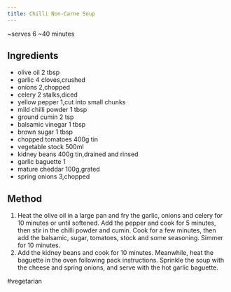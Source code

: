 ```yaml
---
title: Chilli Non-Carne Soup
---
```


\~serves 6 \~40 minutes

## Ingredients

-   olive oil 2 tbsp
-   garlic 4 cloves,crushed
-   onions 2,chopped
-   celery 2 stalks,diced
-   yellow pepper 1,cut into small chunks
-   mild chilli powder 1 tbsp
-   ground cumin 2 tsp
-   balsamic vinegar 1 tbsp
-   brown sugar 1 tbsp
-   chopped tomatoes 400g tin
-   vegetable stock 500ml
-   kidney beans 400g tin,drained and rinsed
-   garlic baguette 1
-   mature cheddar 100g,grated
-   spring onions 3,chopped

## Method

1.  Heat the olive oil in a large pan and fry the garlic, onions and celery for 10 minutes or until softened. Add the pepper and cook for 5 minutes, then stir in the chilli powder and cumin. Cook for a few minutes, then add the balsamic, sugar, tomatoes, stock and some seasoning. Simmer for 10 minutes.
2.  Add the kidney beans and cook for 10 minutes. Meanwhile, heat the baguette in the oven following pack instructions. Sprinkle the soup with the cheese and spring onions, and serve with the hot garlic baguette.

#vegetarian

